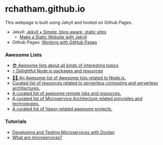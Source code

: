 # rchatham.github.io

This webpage is built using Jekyll and hosted on Github Pages.

- Jekyll: [Jekyll • Simple, blog-aware, static sites](https://jekyllrb.com)
    * [Make a Static Website with Jekyll](https://www.taniarascia.com/make-a-static-website-with-jekyll/)
- Github Pages: [Working with GitHub Pages](https://help.github.com/en/categories/working-with-github-pages)


### Awesome Lists
- [😎 Awesome lists about all kinds of interesting topics](https://github.com/sindresorhus/awesome)
- [⚡️ Delightful Node.js packages and resources](https://github.com/sindresorhus/awesome-nodejs)
- [🐢🚀 An Awesome list of Awesome lists related to Node.js.](https://github.com/bnb/awesome-awesome-nodejs)
- [Curated list of resources related to serverless computing and serverless architectures.](github.com/pmuens/awesome-serverless)
- [A curated list of awesome remote jobs and resources.](https://github.com/lukasz-madon/awesome-remote-job)
- [A curated list of Microservice Architecture related principles and technologies.](https://github.com/mfornos/awesome-microservices)
- [A curated list of Vapor-related awesome projects.](https://github.com/Cellane/awesome-vapor)


### Tutorials
- [Developing and Testing Microservices with Docker](https://mherman.org/blog/developing-and-testing-microservices-with-docker/)
- [What are microservices?](https://microservices.io)



